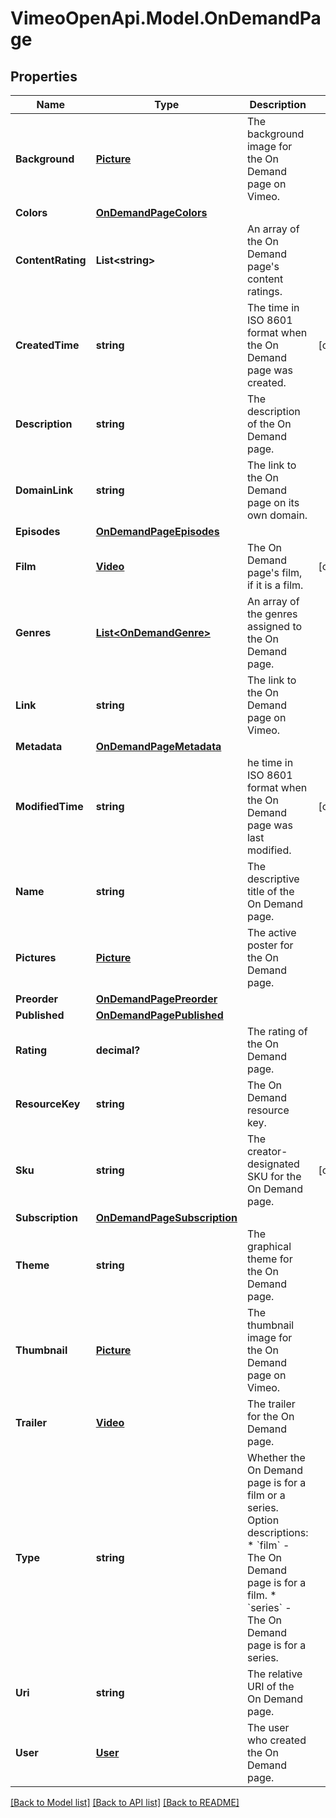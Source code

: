 # VimeoOpenApi.Model.OnDemandPage
## Properties

Name | Type | Description | Notes
------------ | ------------- | ------------- | -------------
**Background** | [**Picture**](Picture.md) | The background image for the On Demand page on Vimeo. | 
**Colors** | [**OnDemandPageColors**](OnDemandPageColors.md) |  | 
**ContentRating** | **List&lt;string&gt;** | An array of the On Demand page&#39;s content ratings. | 
**CreatedTime** | **string** | The time in ISO 8601 format when the On Demand page was created. | [optional] 
**Description** | **string** | The description of the On Demand page. | 
**DomainLink** | **string** | The link to the On Demand page on its own domain. | 
**Episodes** | [**OnDemandPageEpisodes**](OnDemandPageEpisodes.md) |  | 
**Film** | [**Video**](Video.md) | The On Demand page&#39;s film, if it is a film. | [optional] 
**Genres** | [**List&lt;OnDemandGenre&gt;**](OnDemandGenre.md) | An array of the genres assigned to the On Demand page. | 
**Link** | **string** | The link to the On Demand page on Vimeo. | 
**Metadata** | [**OnDemandPageMetadata**](OnDemandPageMetadata.md) |  | 
**ModifiedTime** | **string** | he time in ISO 8601 format when the On Demand page was last modified. | [optional] 
**Name** | **string** | The descriptive title of the On Demand page. | 
**Pictures** | [**Picture**](Picture.md) | The active poster for the On Demand page. | 
**Preorder** | [**OnDemandPagePreorder**](OnDemandPagePreorder.md) |  | 
**Published** | [**OnDemandPagePublished**](OnDemandPagePublished.md) |  | 
**Rating** | **decimal?** | The rating of the On Demand page. | 
**ResourceKey** | **string** | The On Demand resource key. | 
**Sku** | **string** | The creator-designated SKU for the On Demand page. | [optional] 
**Subscription** | [**OnDemandPageSubscription**](OnDemandPageSubscription.md) |  | 
**Theme** | **string** | The graphical theme for the On Demand page. | 
**Thumbnail** | [**Picture**](Picture.md) | The thumbnail image for the On Demand page on Vimeo. | 
**Trailer** | [**Video**](Video.md) | The trailer for the On Demand page. | 
**Type** | **string** | Whether the On Demand page is for a film or a series.  Option descriptions:  * &#x60;film&#x60; - The On Demand page is for a film.  * &#x60;series&#x60; - The On Demand page is for a series.  | 
**Uri** | **string** | The relative URI of the On Demand page. | 
**User** | [**User**](User.md) | The user who created the On Demand page. | 

[[Back to Model list]](../README.md#documentation-for-models) [[Back to API list]](../README.md#documentation-for-api-endpoints) [[Back to README]](../README.md)

